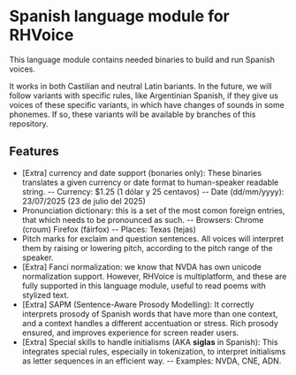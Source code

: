 # Spanish language module for RHVoice

This language module contains needed binaries to build and run Spanish voices.

It works in both Castilian and neutral Latin bariants. In the future, we will follow variants with specific rules, like Argentinian Spanish, if they give us voices of these specific variants, in which have changes of sounds in some phonemes.
If so, these variants will be available by branches of this repository.

## Features

- [Extra] currency and date support (bonaries only): These binaries translates a given currency or date format to human-speaker readable string.
-- Currency: $1.25 (1 dólar y 25 centavos)
-- Date (dd/mm/yyyy): 23/07/2025 (23 de julio del 2025)
- Pronunciation dictionary: this is a set of the most comon foreign entries, that which needs to be pronounced as such.
-- Browsers: Chrome (croum) Firefox (fáirfox)
-- Places: Texas (tejas)
- Pitch marks for exclaim and question sentences. All voices will interpret them by raising or lowering pitch, according to the pitch range of the speaker.
- [Extra] Fanci normalization: we know that NVDA has own unicode normalization support. However, RHVoice is multiplatform, and these are fully supported in this language module, useful to read poems with stylized text.
- [Extra] SAPM (Sentence-Aware Prosody Modelling): It correctly interprets prosody of Spanish words that have more than one context, and a context handles a different accentuation or stress. Rich prosody ensured, and improves experience for screen reader users.
- [Extra] Special skills to handle initialisms (AKA **siglas** in Spanish): This integrates special rules, especially in tokenization, to interpret initialisms as letter sequences in an efficient way.
-- Examples: NVDA, CNE, ADN.